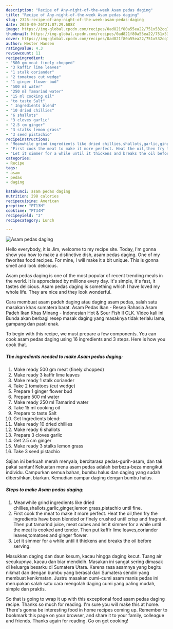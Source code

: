 ```yaml
---
description: "Recipe of Any-night-of-the-week Asam pedas daging"
title: "Recipe of Any-night-of-the-week Asam pedas daging"
slug: 2325-recipe-of-any-night-of-the-week-asam-pedas-daging
date: 2020-09-26T21:07:29.608Z
image: https://img-global.cpcdn.com/recipes/0ad821f80a55ea22/751x532cq70/asam-pedas-daging-recipe-main-photo.jpg
thumbnail: https://img-global.cpcdn.com/recipes/0ad821f80a55ea22/751x532cq70/asam-pedas-daging-recipe-main-photo.jpg
cover: https://img-global.cpcdn.com/recipes/0ad821f80a55ea22/751x532cq70/asam-pedas-daging-recipe-main-photo.jpg
author: Hester Hansen
ratingvalue: 4.3
reviewcount: 11
recipeingredient:
- "500 gm meat finely chopped"
- "3 kaffir lime leaves"
- "1 stalk coriander"
- "2 tomatoes cut wedge"
- "1 ginger flower bud"
- "500 ml water"
- "250 ml Tamarind water"
- "15 ml cooking oil"
- "to taste Salt"
- " Ingredients blend"
- "10 dried chillies"
- "6 shallots"
- "3 cloves garlic"
- "2.5 cm ginger"
- "3 stalks lemon grass"
- "3 seed pistachio"
recipeinstructions:
- "Meanwhile grind ingredients like dried chillies,shallots,garlic,ginger,lemon grass,pistachio until fine."
- "First cook the meat to make it more perfect. Heat the oil,then fry the ingredients have been blended or finely crushed until crisp and fragrant. Then put tamarind juice, meat cubes and let it simmer for a while until the meat is cooked and tender. Then put kaffir lime leaves,coriander leaves,tomatoes and ginger flower."
- "Let it simmer for a while until it thickens and breaks the oil before serving."
categories:
- Recipe
tags:
- asam
- pedas
- daging

katakunci: asam pedas daging 
nutrition: 298 calories
recipecuisine: American
preptime: "PT13M"
cooktime: "PT34M"
recipeyield: "3"
recipecategory: Lunch

---
```



![Asam pedas daging](https://img-global.cpcdn.com/recipes/0ad821f80a55ea22/751x532cq70/asam-pedas-daging-recipe-main-photo.jpg)

Hello everybody, it is Jim, welcome to my recipe site. Today, I'm gonna show you how to make a distinctive dish, asam pedas daging. One of my favorites food recipes. For mine, I will make it a bit unique. This is gonna smell and look delicious.

Asam pedas daging is one of the most popular of recent trending meals in the world. It is appreciated by millions every day. It's simple, it's fast, it tastes delicious. Asam pedas daging is something which I have loved my whole life. They are nice and they look wonderful.

Cara membuat asam padeh daging atau daging asam pedas, salah satu masakan khas sumatera barat. Asam Pedas Ikan - Resep Rahasia Asam Padeh Ikan Khas Minang - Indonesian Hot &amp; Sour Fish II CLK. Video kali ini Bunda akan berbagi resep masak daging yang masaknya tidak terlalu lama, gampang dan pasti enak.


To begin with this recipe, we must prepare a few components. You can cook asam pedas daging using 16 ingredients and 3 steps. Here is how you cook that.

<!--inarticleads1-->

##### The ingredients needed to make Asam pedas daging:

1. Make ready 500 gm meat (finely chopped)
1. Make ready 3 kaffir lime leaves
1. Make ready 1 stalk coriander
1. Take 2 tomatoes (cut wedge)
1. Prepare 1 ginger flower bud
1. Prepare 500 ml water
1. Make ready 250 ml Tamarind water
1. Take 15 ml cooking oil
1. Prepare to taste Salt
1. Get  Ingredients blend:
1. Make ready 10 dried chillies
1. Make ready 6 shallots
1. Prepare 3 cloves garlic
1. Get 2.5 cm ginger
1. Make ready 3 stalks lemon grass
1. Take 3 seed pistachio


Sajian ini berkuah merah menyala, bercitarasa pedas-gurih-asam, dan tak pakai santan! Kekuatan menu asam pedas adalah berbeza-beza mengikut individu. Campurkan semua bahan, bumbu halus dan daging yang sudah dibersihkan, biarkan. Kemudian campur daging dengan bumbu halus. 

<!--inarticleads2-->

##### Steps to make Asam pedas daging:

1. Meanwhile grind ingredients like dried chillies,shallots,garlic,ginger,lemon grass,pistachio until fine.
1. First cook the meat to make it more perfect. Heat the oil,then fry the ingredients have been blended or finely crushed until crisp and fragrant. Then put tamarind juice, meat cubes and let it simmer for a while until the meat is cooked and tender. Then put kaffir lime leaves,coriander leaves,tomatoes and ginger flower.
1. Let it simmer for a while until it thickens and breaks the oil before serving.


Masukkan daging dan daun kesum, kacau hingga daging kecut. Tuang air secukupnya, kacau dan biar mendidih. Masakan ini sangat sering dimasak di keluarga besarku di Sumatera Utara. Karena rasa asamnya yang begitu nikmat dan dengan bumbu yang berasal dari Sumatera sendiri yang membuat kenikmatan. Justru masakan cumi-cumi asam manis pedas ini merupakan salah satu cara mengolah daging cumi yang paling mudah, simple dan praktis. 

So that is going to wrap it up with this exceptional food asam pedas daging recipe. Thanks so much for reading. I'm sure you will make this at home. There's gonna be interesting food in home recipes coming up. Remember to bookmark this page on your browser, and share it to your family, colleague and friends. Thanks again for reading. Go on get cooking!
